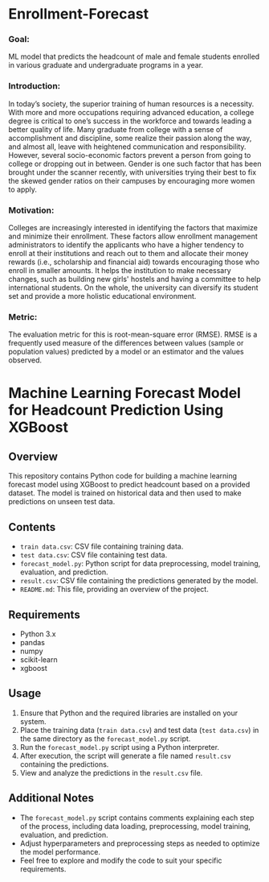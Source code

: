 # Enrollment-Forecast

### Goal: 
ML model that predicts the headcount of male and female students enrolled in various graduate and undergraduate programs in a year. 
### Introduction: 
In today’s society, the superior training of human resources is a necessity. With more and more occupations requiring advanced education, a college degree is critical to one’s success in the workforce and towards leading a better quality of life. Many graduate from college with a sense of accomplishment and discipline, some realize their passion along the way, and almost all, leave with heightened communication and responsibility. However, several socio-economic factors prevent a person from going to college or dropping out in between. Gender is one such factor that has been brought under the scanner recently, with universities trying their best to fix the skewed gender ratios on their campuses by encouraging more women to apply.
### Motivation: 
Colleges are increasingly interested in identifying the factors that maximize and minimize their enrollment. These factors allow enrollment management administrators to identify the applicants who have a higher tendency to enroll at their institutions and reach out to them and allocate their money rewards (i.e., scholarship and financial aid) towards encouraging those who enroll in smaller amounts. It helps the institution to make necessary changes, such as building new girls' hostels and having a committee to help international students. On the whole, the university can diversify its student set and provide a more holistic educational environment.
### Metric: 
The evaluation metric for this is root-mean-square error (RMSE). RMSE is a frequently used measure of the differences between values (sample or population values) predicted by a model or an estimator and the values observed.

# Machine Learning Forecast Model for Headcount Prediction Using XGBoost

## Overview
This repository contains Python code for building a machine learning forecast model using XGBoost to predict headcount based on a provided dataset. The model is trained on historical data and then used to make predictions on unseen test data.

## Contents
- `train data.csv`: CSV file containing training data.
- `test data.csv`: CSV file containing test data.
- `forecast_model.py`: Python script for data preprocessing, model training, evaluation, and prediction.
- `result.csv`: CSV file containing the predictions generated by the model.
- `README.md`: This file, providing an overview of the project.

## Requirements
- Python 3.x
- pandas
- numpy
- scikit-learn
- xgboost

## Usage
1. Ensure that Python and the required libraries are installed on your system.
2. Place the training data (`train data.csv`) and test data (`test data.csv`) in the same directory as the `forecast_model.py` script.
3. Run the `forecast_model.py` script using a Python interpreter.
4. After execution, the script will generate a file named `result.csv` containing the predictions.
5. View and analyze the predictions in the `result.csv` file.

## Additional Notes
- The `forecast_model.py` script contains comments explaining each step of the process, including data loading, preprocessing, model training, evaluation, and prediction.
- Adjust hyperparameters and preprocessing steps as needed to optimize the model performance.
- Feel free to explore and modify the code to suit your specific requirements.
